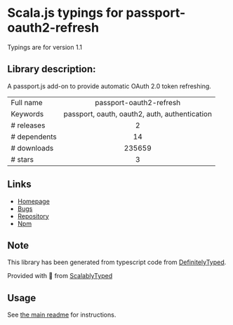 
# Scala.js typings for passport-oauth2-refresh

Typings are for version 1.1

## Library description:
A passport.js add-on to provide automatic OAuth 2.0 token refreshing.

|                    |                 |
| ------------------ | :-------------: |
| Full name          | passport-oauth2-refresh |
| Keywords           | passport, oauth, oauth2, auth, authentication |
| # releases         | 2 |
| # dependents       | 14 |
| # downloads        | 235659 |
| # stars            | 3 |

## Links
- [Homepage](https://github.com/fiznool/passport-oauth2-refresh)
- [Bugs](https://github.com/fiznool/passport-oauth2-refresh/issues)
- [Repository](https://github.com/fiznool/passport-oauth2-refresh)
- [Npm](https://www.npmjs.com/package/passport-oauth2-refresh)
    


## Note
This library has been generated from typescript code from [DefinitelyTyped](https://definitelytyped.org).

Provided with :purple_heart: from [ScalablyTyped](https://github.com/oyvindberg/ScalablyTyped)

## Usage
See [the main readme](../../readme.md) for instructions.



